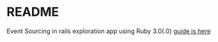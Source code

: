 # README

Event Sourcing in rails exploration app using Ruby 3.0(.0)
[guide is here](https://dev.to/isalevine/building-an-event-sourcing-pattern-in-rails-from-scratch-355h)
